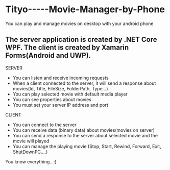 # Tityo-----Movie-Manager-by-Phone
You can play and manage movies on desktop with your android phone

The server application is created by .NET Core WPF. The client is created by Xamarin Forms(Android and UWP).
-------------------
SERVER
- You can listen and receive incoming requests
- When a client connected to the server, it will send a response about movies(Id, Title, FileSize, FolderPath, Type...)
- You can play selected movie with default media player
- You can see properties about movies
- You must set your server IP address and port

CLIENT
- You can connect to the server
- You can receive data (binary data) about movies(movies on server)
- You can send a response to the server about selected movie and the movie will played
- You can manage the playing movie (Stop, Start, Rewind, Forward, Exit, ShutDownPC....)

You know everything...:)
